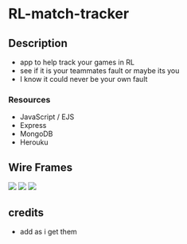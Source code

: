 # RL-match-tracker

## Description 
  - app to help track your games in RL 
  - see if it is your teammates fault or maybe its you 
  - I know it could never be your own fault 


### Resources 
  - JavaScript / EJS
  - Express
  - MongoDB
  - Herouku 


## Wire Frames


![](https://i.imgur.com/oU2lKnm_d.jpg?maxwidth=520&shape=thumb&fidelity=high)
![](https://i.imgur.com/no1oghQ_d.jpg?maxwidth=520&shape=thumb&fidelity=high)
![](https://i.imgur.com/nDiGl4V_d.jpg?maxwidth=520&shape=thumb&fidelity=high)





## credits
  - add as i get them